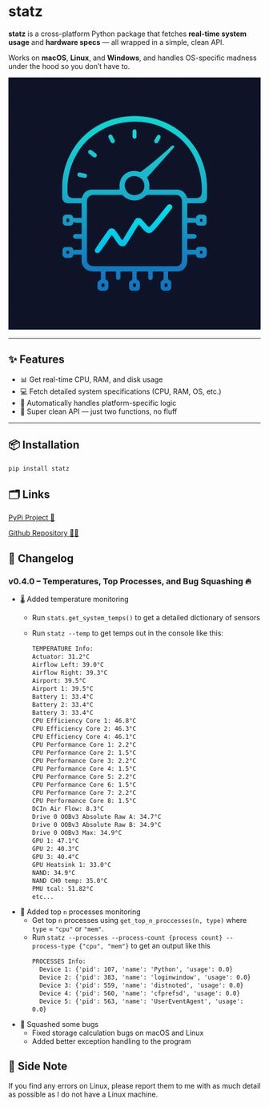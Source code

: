 # statz

**statz** is a cross-platform Python package that fetches **real-time system usage** and **hardware specs** — all wrapped in a simple, clean API.

Works on **macOS**, **Linux**, and **Windows**, and handles OS-specific madness under the hood so you don’t have to.

![statz logo](img/logo.png)

---

## ✨ Features

- 📊 Get real-time CPU, RAM, and disk usage
- 💻 Fetch detailed system specifications (CPU, RAM, OS, etc.)
- 🧠 Automatically handles platform-specific logic
- 🧼 Super clean API — just two functions, no fluff

---

## 📦 Installation

```bash
pip install statz
```

## 🗂️ Links
[PyPi Project 🐍](https://pypi.org/project/statz/)

[Github Repository 🧑‍💻](https://github.com/hellonearth311/Statz)

## 📝 Changelog

### v0.4.0 – Temperatures, Top Processes, and Bug Squashing 🔥

- 🌡️ Added temperature monitoring
  - Run ```stats.get_system_temps()``` to get a detailed dictionary of sensors

  - Run ```statz --temp``` to get temps out in the console like this:
    
    ```
    TEMPERATURE Info:
    Actuator: 31.2°C
    Airflow Left: 39.0°C
    Airflow Right: 39.3°C
    Airport: 39.5°C
    Airport 1: 39.5°C
    Battery 1: 33.4°C
    Battery 2: 33.4°C
    Battery 3: 33.4°C
    CPU Efficiency Core 1: 46.8°C
    CPU Efficiency Core 2: 46.3°C
    CPU Efficiency Core 4: 46.1°C
    CPU Performance Core 1: 2.2°C
    CPU Performance Core 2: 1.5°C
    CPU Performance Core 3: 2.2°C
    CPU Performance Core 4: 1.5°C
    CPU Performance Core 5: 2.2°C
    CPU Performance Core 6: 1.5°C
    CPU Performance Core 7: 2.2°C
    CPU Performance Core 8: 1.5°C
    DCIn Air Flow: 8.3°C
    Drive 0 OOBv3 Absolute Raw A: 34.7°C
    Drive 0 OOBv3 Absolute Raw B: 34.9°C
    Drive 0 OOBv3 Max: 34.9°C
    GPU 1: 47.1°C
    GPU 2: 40.3°C
    GPU 3: 40.4°C
    GPU Heatsink 1: 33.0°C
    NAND: 34.9°C
    NAND CH0 temp: 35.0°C
    PMU tcal: 51.82°C
    etc...
    ```
- 🧪 Added top ```n``` processes monitoring
  - Get top ```n``` processes using ```get_top_n_proccesses(n, type)``` where ```type``` = ```"cpu"``` or ```"mem"```.
  - Run ```statz --processes --process-count {process count} --process-type {"cpu", "mem"}``` to get an output like this
    ```
    PROCESSES Info:
      Device 1: {'pid': 107, 'name': 'Python', 'usage': 0.0}
      Device 2: {'pid': 383, 'name': 'loginwindow', 'usage': 0.0}
      Device 3: {'pid': 559, 'name': 'distnoted', 'usage': 0.0}
      Device 4: {'pid': 560, 'name': 'cfprefsd', 'usage': 0.0}
      Device 5: {'pid': 563, 'name': 'UserEventAgent', 'usage': 0.0}
    ```
- 🐞 Squashed some bugs
  - Fixed storage calculation bugs on macOS and Linux
  - Added better exception handling to the program
## 📝 Side Note
If you find any errors on Linux, please report them to me with as much detail as possible as I do not have a Linux machine.
